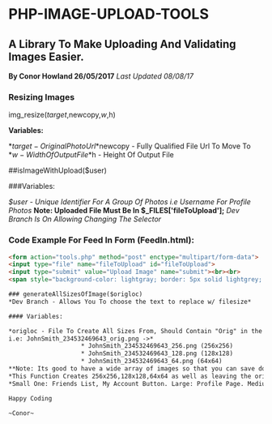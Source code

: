 # PHP-IMAGE-UPLOAD-TOOLS
## A Library To Make Uploading And Validating Images Easier.
**By Conor Howland 26/05/2017**
*Last Updated 08/08/17* 

### Resizing Images
img_resize($target,$newcopy,$w,$h)

**Variables:**

*$target - Original Photo Url
*$newcopy - Fully Qualified File Url To Move To
*$w - Width Of Output File
*$h - Height Of Output File

##isImageWithUpload($user)

###Variables:

*$user -  Unique Identifier For A Group Of Photos i.e Username For Profile Photos*
**Note: Uploaded File Must Be In $_FILES['fileToUpload'];** *Dev Branch Is On Allowing Changing The Selector*

### Code Example For Feed In Form (FeedIn.html):

```html
<form action="tools.php" method="post" enctype="multipart/form-data">
<input type="file" name="fileToUpload" id="fileToUpload">
<input type="submit" value="Upload Image" name="submit"><br><br>
<span style="background-color: lightgray; border: 5px solid lightgrey; border-radius: 5px;"><b> By Uploading An Image You Are Stating That You Have Full Ownership / Copy-</span><br><br><span style="background-color: lightgray; border: 5px solid lightgrey; border-radius: 5px;">rights For The Photo, and give permission for it to be displayed publically on site</b></span>```

### generateAllSizesOfImage($origloc) 
*Dev Branch - Allows You To choose the text to replace w/ filesize*

#### Variables:

*origloc - File To Create All Sizes From, Should Contain "Orig" in the filename as that will be changed to image width / height
i.e: JohnSmith_234532469643_orig.png ->*
					* JohnSmith_234532469643_256.png (256x256)
					* JohnSmith_234532469643_128.png (128x128)
					* JohnSmith_234532469643_64.png (64x64)
**Note: Its good to have a wide array of images so that you can save download time on pages where images are smaller.**
*This Function Creates 256x256,128x128,64x64 as well as leaving the original.*
*Small One: Friends List, My Account Button. Large: Profile Page. Medium: Group Members.*

Happy Coding

~Conor~
